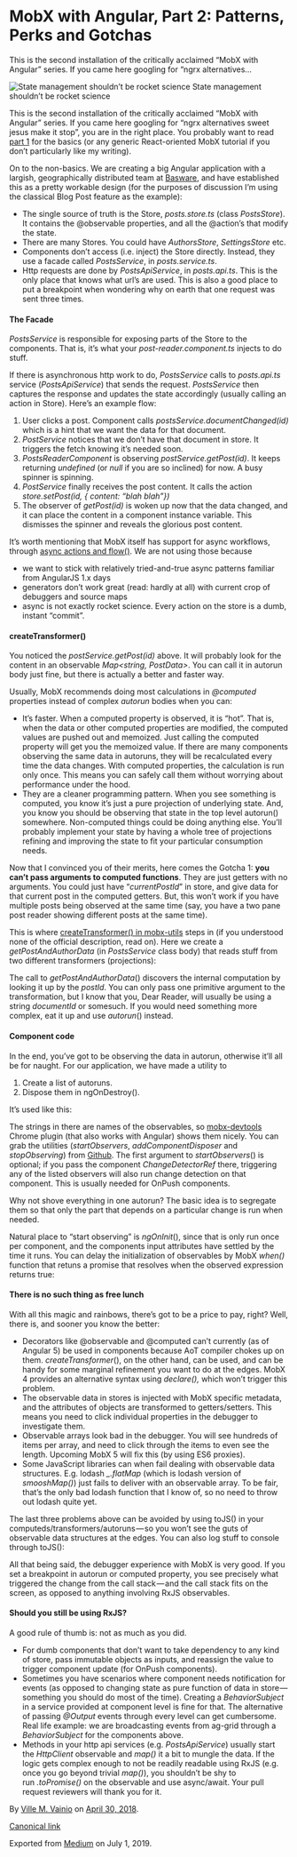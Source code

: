 # MobX with Angular, Part 2: Patterns, Perks and Gotchas

This is the second installation of the critically acclaimed “MobX with Angular” series. If you came here googling for “ngrx alternatives…

![State management shouldn’t be rocket science](https://cdn-images-1.medium.com/max/800/1*NxzzwQj3ffG0jugGdFrP2w.jpeg)
State management shouldn’t be rocket science

This is the second installation of the critically acclaimed “MobX with Angular” series. If you came here googling for “ngrx alternatives sweet jesus make it stop”, you are in the right place. You probably want to read [part 1](https://medium.com/@vivainio/mobx-with-angular-the-prelude-1c0dcfb43fe6) for the basics (or any generic React-oriented MobX tutorial if you don’t particularly like my writing).

On to the non-basics. We are creating a big Angular application with a largish, geographically distributed team at [Basware](https://www.basware.com/), and have established this as a pretty workable design (for the purposes of discussion I’m using the classical Blog Post feature as the example):

*   The single source of truth is the Store, _posts.store.ts_ (class _PostsStore_). It contains the @observable properties, and all the @action’s that modify the state.
*   There are many Stores. You could have _AuthorsStore_, _SettingsStore_ etc.
*   Components don’t access (i.e. inject) the Store directly. Instead, they use a facade called _PostsService_, in _posts.service.ts_.
*   Http requests are done by _PostsApiService_, in _posts.api.ts_. This is the only place that knows what url’s are used. This is also a good place to put a breakpoint when wondering why on earth that one request was sent three times.

#### The Facade

_PostsService_ is responsible for exposing parts of the Store to the components. That is, it’s what your _post-reader.component.ts_ injects to do stuff.

If there is asynchronous http work to do, _PostsService_ calls to _posts.api.ts_ service (_PostsApiService_) that sends the request. _PostsService_ then captures the response and updates the state accordingly (usually calling an action in Store). Here’s an example flow:

1.  User clicks a post. Component calls _postsService.documentChanged(id)_ which is a hint that we want the data for that document.
2.  _PostService_ notices that we don’t have that document in store. It triggers the fetch knowing it’s needed soon.
3.  _PostsReaderComponent_ is observing _postService.getPost(id)_. It keeps returning _undefined_ (or _null_ if you are so inclined) for now. A busy spinner is spinning.
4.  _PostService_ finally receives the post content. It calls the action _store.setPost(id, { content: “blah blah”})_
5.  The observer of _getPost(id)_ is woken up now that the data changed, and it can place the content in a component instance variable. This dismisses the spinner and reveals the glorious post content.

It’s worth mentioning that MobX itself has support for async workflows, through [async actions and flow()](https://mobx.js.org/best/actions.html). We are not using those because

*   we want to stick with relatively tried-and-true async patterns familiar from AngularJS 1.x days
*   generators don’t work great (read: hardly at all) with current crop of debuggers and source maps
*   async is not exactly rocket science. Every action on the store is a dumb, instant “commit”.

#### createTransformer()

You noticed the _postService.getPost(id)_ above. It will probably look for the content in an observable _Map<string, PostData>_. You can call it in autorun body just fine, but there is actually a better and faster way.

Usually, MobX recommends doing most calculations in _@computed_ properties instead of complex _autorun_ bodies when you can:

*   It’s faster. When a computed property is observed, it is “hot”. That is, when the data or other computed properties are modified, the computed values are pushed out and memoized. Just calling the computed property will get you the memoized value. If there are many components observing the same data in autoruns, they will be recalculated every time the data changes. With computed properties, the calculation is run only once. This means you can safely call them without worrying about performance under the hood.
*   They are a cleaner programming pattern. When you see something is computed, you know it’s just a pure projection of underlying state. And, you know you should be observing that state in the top level autorun() somewhere. Non-computed things could be doing anything else. You’ll probably implement your state by having a whole tree of projections refining and improving the state to fit your particular consumption needs.

Now that I convinced you of their merits, here comes the Gotcha 1: **you can’t pass arguments to computed functions**. They are just getters with no arguments. You could just have “_currentPostId_” in store, and give data for that current post in the computed getters. But, this won’t work if you have multiple posts being observed at the same time (say, you have a two pane post reader showing different posts at the same time).

This is where [createTransformer() in mobx-utils](https://mobx.js.org/refguide/create-transformer.html) steps in (if you understood none of the official description, read on). Here we create a _getPostAndAuthorData_ (in _PostsService_ class body) that reads stuff from two different transformers (projections):

The call to _getPostAndAuthorData_() discovers the internal computation by looking it up by the _postId_. You can only pass one primitive argument to the transformation, but I know that you, Dear Reader, will usually be using a string _documentId_ or somesuch. If you would need something more complex, eat it up and use _autorun_() instead.

#### Component code

In the end, you’ve got to be observing the data in autorun, otherwise it’ll all be for naught. For our application, we have made a utility to

1.  Create a list of autoruns.
2.  Dispose them in ngOnDestroy().

It’s used like this:

The strings in there are names of the observables, so [mobx-devtools](https://chrome.google.com/webstore/detail/mobx-developer-tools/pfgnfdagidkfgccljigdamigbcnndkod?hl=en) Chrome plugin (that also works with Angular) shows them nicely. You can grab the utilities (_startObservers_, _addComponentDisposer_ and _stopObserving_) from [Github](https://github.com/vivainio/angularpack/blob/master/src/mobtool.ts). The first argument to _startObservers_() is optional; if you pass the component _ChangeDetectorRef_ there, triggering any of the listed observers will also run change detection on that component. This is usually needed for OnPush components.

Why not shove everything in one autorun? The basic idea is to segregate them so that only the part that depends on a particular change is run when needed.

Natural place to “start observing” is _ngOnInit_(), since that is only run once per component, and the components input attributes have settled by the time it runs. You can delay the initialization of observables by MobX _when()_ function that retuns a promise that resolves when the observed expression returns true:

#### There is no such thing as free lunch

With all this magic and rainbows, there’s got to be a price to pay, right? Well, there is, and sooner you know the better:

*   Decorators like @observable and @computed can’t currently (as of Angular 5) be used in components because AoT compiler chokes up on them. _createTransformer_(), on the other hand, can be used, and can be handy for some marginal refinement you want to do at the edges. MobX 4 provides an alternative syntax using _declare(),_ which won’t trigger this problem.
*   The observable data in stores is injected with MobX specific metadata, and the attributes of objects are transformed to getters/setters. This means you need to click individual properties in the debugger to investigate them.
*   Observable arrays look bad in the debugger. You will see hundreds of items per array, and need to click through the items to even see the length. Upcoming MobX 5 will fix this (by using ES6 proxies).
*   Some JavaScript libraries can when fail dealing with observable data structures. E.g. lodash _\_.flatMap_ (which is lodash version of _smooshMap()_) just fails to deliver with an observable array. To be fair, that’s the only bad lodash function that I know of, so no need to throw out lodash quite yet.

The last three problems above can be avoided by using toJS() in your computeds/transformers/autoruns — so you won’t see the guts of observable data structures at the edges. You can also log stuff to console through toJS():

All that being said, the debugger experience with MobX is very good. If you set a breakpoint in autorun or computed property, you see precisely what triggered the change from the call stack — and the call stack fits on the screen, as opposed to anything involving RxJS observables.

#### Should you still be using RxJS?

A good rule of thumb is: not as much as you did.

*   For dumb components that don’t want to take dependency to any kind of store, pass immutable objects as inputs, and reassign the value to trigger component update (for OnPush components).
*   Sometimes you have scenarios where component needs notification for events (as opposed to changing state as pure function of data in store — something you should do most of the time). Creating a _BehaviorSubject<SomeSpecialEvent>_ in a service provided at component level is fine for that. The alternative of passing _@Output_ events through every level can get cumbersome. Real life example: we are broadcasting events from ag-grid through a _BehaviorSubject_ for the components above.
*   Methods in your http api services (e.g. _PostsApiService_) usually start the _HttpClient_ observable and _map()_ it a bit to mungle the data. If the logic gets complex enough to not be readily readable using RxJS (e.g. once you go beyond trivial _map()_), you shouldn’t be shy to run _.toPromise()_ on the observable and use async/await. Your pull request reviewers will thank you for it.

By [Ville M. Vainio](https://medium.com/@vivainio) on [April 30, 2018](https://medium.com/p/37e2a393e0eb).

[Canonical link](https://medium.com/@vivainio/mobx-with-angular-part-2-patterns-perks-and-gotchas-37e2a393e0eb)

Exported from [Medium](https://medium.com) on July 1, 2019.